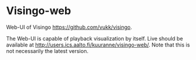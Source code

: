 # Visingo-web

Web-UI of Visingo <https://github.com/vukk/visingo>.

The Web-UI is capable of playback visualization by itself.
Live should be available at <http://users.ics.aalto.fi/kuuranne/visingo-web/>.
Note that this is not necessarily the latest version.

